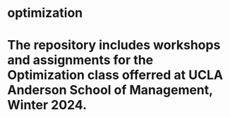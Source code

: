 # optimization

# The repository includes workshops and assignments for the Optimization class offerred at UCLA Anderson School of Management, Winter 2024.


